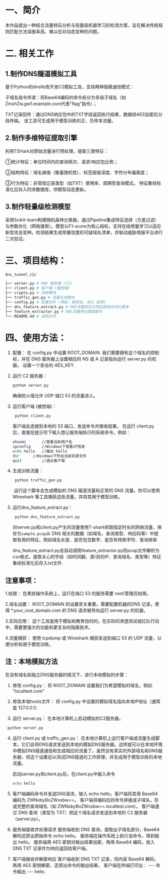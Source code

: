 # 一、简介

本作品提出一种结合流量特征分析与轻量级机器学习的检测方案，旨在解决传统规则匹配方法误报率高、难以应对动态变种的问题。

# 二. 相关工作

## 1.制作DNS隧道模拟工具

基于Python的dnslib库开发C2模拟工具，支持两种隐蔽通信模式：

子域名指令传递：将Base64编码的命令拆分为多级子域名（如ZmxhZw.gw1.example.com代表"flag"指令）；

TXT记录回传：通过DNS响应包中的TXT字段返回执行结果，数据经AES加密后分段传输。
该工具可生成用于模型训练的正、负样本流量。

## 2.制作多维特征提取引擎

利用TSHark对原始流量进行预处理，提取三类特征：

①统计特征：单位时间内的查询频次、请求/响应包比例；

②结构特征：域名熵值（衡量随机性）、标签层级深度、字符分布偏离度；

③行为特征：非常规记录类型（如TXT）使用率、周期性查询模式。
特征集经标准化后存入时序数据库，供模型动态更新。

## 3.制作轻量级检测模型

采用Scikit-learn构建随机森林分类器，通过Pipeline集成特征选择（方差过滤）与参数优化（网格搜索）。模型以F1-score为核心指标，支持在线增量学习以适应新型攻击变种。检测结果生成带置信度的可疑域名清单，并联动威胁情报平台进行二次验证。



# 三、项目结构：

 ```bash
dns_tunnel_c2/

├── server.py # DNS 服务器 (C2)
├── client.py # 客户端 (被控端)
├── crypto.py # 加密模块
├── traffic_gen.py # 流量生成模块
├── config.py # 配置文件 (例如：根域名, AES 密钥)
├── dns_feature_extract.py # DNS流量抓包与特征提取自动化脚本
├── feature_extractor.py # DNS流量特征提取脚本
└── README.md # 说明文件
 ```

 

# 四、使用方法：

1. 配置： 在 config.py 中设置 ROOT_DOMAIN. 我们需要拥有这个域名的控制权，并在 DNS 服务器上设置相应的 NS 或 A 记录指向运行 server.py 的机器。 设置一个安全的 AES_KEY.

2. 运行 C2 服务器： 

   ```bash
   python server.py
   ```


   确保防火墙允许 UDP 端口 53 的流量进入。

3. 运行客户端 (被控端)：

   ```bash
    python client.py
   ```

   客户端会连接到本地的 53 端口，发送命令并接收结果。 在运行 client.py 后，直接在提示符下输入想让服务端执行的系统命令。例如：

   ```bash
   whoami 		//查看当前用户名
   ipconfig 	//Windows下查看IP信息
   echo hello 	//输出 hello
   dir 		//Windows下列出当前目录文件
   quit 		//退出客户端
   ```

4. 生成训练流量：

   ```bash
    python traffic_gen.py
   ```

   ​	运行这个脚本会生成模拟的 DNS 隧道流量和正常的 DNS 流量。你可以使用 Wireshark 等工具捕获这些流量，并将其用于模型训练。

   

5. 运行dns_feature_extract.py：

   ```bash
    python dns_feature_extract.py
   ```

   ​	对server.py和client.py产生的流量使用T-shark抓取指定时长的网络流量，保存为`sample.pcap`从 DNS 相关的数据（如域名、查询类型、响应码等）中提取有用的特征，例如域名长度、是否包含数字、是否有特殊字符、查询频率

   dns_feature_extract.py会自动调用feature_extractor.py将pcap文件解析为csv格式，提取关心的字段（如时间戳、源/目的IP、查询域名、类型等）特征集经标准化后存入txt文件.

   

## 注意事项：

1.权限： 在某些操作系统上，运行在端口 53 的服务需要 root/管理员权限。

2.域名设置： ROOT_DOMAIN 的设置至关重要。需要配置机器的DNS 记录，使得 *.your_root_domain.com 的 DNS 请求被导向运行 server.py 的机器。 

3.实际应用： 这个工具是用于模拟和教育目的的。在实际的渗透测试或红队行动中，需要更强大的功能和更复杂的隐蔽技术。 

4.流量捕获： 使用 tcpdump 或 Wireshark 捕获发送到端口 53 的 UDP 流量，以便分析和用于模型训练。

 

## 注：本地模拟方法

在没有域名和独立DNS服务器的情况下，进行本地模拟的步骤： 

1. 修改 config.py： 将 ROOT_DOMAIN 设置我们为希望模拟的域名，例如 "localtest.com"

2. 修改本地hosts文件： 将 config.py 中设置的模拟域名指向本地IP地址（通常是 127.0.0.1）

3.  运行 server.py： 在本地计算机上启动模拟的C2服务器。

   ```bash
    python server.py
   ```

4. 运行 client.py 或 traffic_gen.py： 在本地计算机上运行客户端或流量生成脚本。它们会将DNS请求发送到本地的模拟DNS服务器。这样就可以在本地环境中模拟DNS隧道通信和生成相应的流量了。虽然没有真实的外部域名和DNS服务器，但这个设置足以测试DNS隧道的工作原理，并生成用于模型训练的本地流量。

   启动server.py和client.py后，在client.py中输入命令 

   ```bash
   echo hello
   ```

   

5. 客户端编码命令并发送DNS请求。输入 echo hello，客户端将其用 Base64 编码为 ZWNobyBoZWxsbw==。 客户端将编码后的命令拼接成子域名，形成完整的查询域名（如 ZWNobyBoZWxsbw==.localtest.com）。 客户端通过 DNS 查询（类型为 TXT）把这个域名请求发送到本地的 C2 服务器（server.py）。

6. 服务端接收并处理请求 服务端收到 DNS 查询，提取出子域名部分，Base64 解码还原出原始命令 echo hello。 服务端在操作系统上执行该命令，得到输出 hello。 服务端用 AES 密钥对输出结果加密，再用 Base64 编码，放入 DNS TXT 记录作为响应返回给客户端。

7. 客户端接收并解密响应 客户端收到 DNS TXT 记录，将内容 Base64 解码，再用 AES 密钥解密，还原出命令的输出结果。 客户端在终端打印出： --- 命令输出 --- hello.